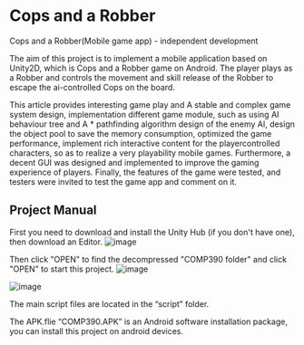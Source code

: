 # Cops and a Robber
 Cops and a Robber(Mobile game app) - independent development

 
The aim of this project is to implement a mobile application based on Unity2D, which is
Cops and a Robber game on Android. The player plays as a Robber and controls the
movement and skill release of the Robber to escape the ai-controlled Cops on the board.

This article provides interesting game play and A stable and complex game system design,
implementation different game module, such as using AI behaviour tree and A * pathfinding
algorithm design of the enemy AI, design the object pool to save the memory consumption,
optimized the game performance, implement rich interactive content for the playercontrolled characters, so as to realize a very playability mobile games.
Furthermore, a decent GUI was designed and implemented to improve the gaming
experience of players. 
Finally, the features of the game were tested, and testers were
invited to test the game app and comment on it.
## Project Manual
First you need to download and install the Unity Hub (if you don't have one), then download an Editor.
![image](https://github.com/FrozenFireW/Comp390-Cops-and-a-Robber/assets/94864122/3d855cd9-e4d7-48bd-ab80-2378c0100bc9)


Then click "OPEN" to find the decompressed "COMP390 folder" and click "OPEN" to start this project.
![image](https://github.com/FrozenFireW/Comp390-Cops-and-a-Robber/assets/94864122/882ed43f-e905-4d03-b16d-f6f7f71e3ca3)


![image](https://github.com/FrozenFireW/Comp390-Cops-and-a-Robber/assets/94864122/920c3f7e-51eb-4967-826b-5fa135c36cf5)

The main script files are located in the “script” folder.

The APK.flie “COMP390.APK” is an Android software installation package, you can install this project on android devices.
